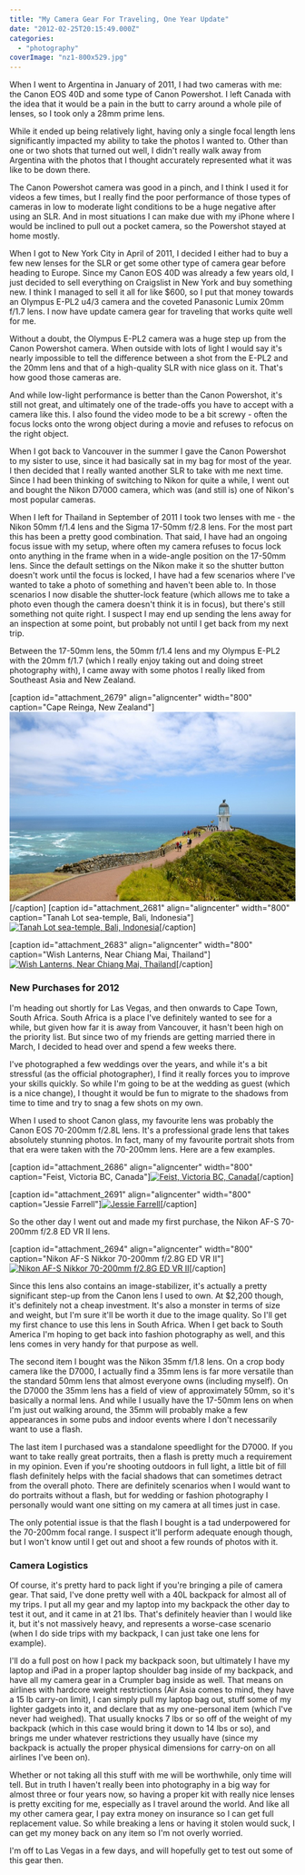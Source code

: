 ```yaml
---
title: "My Camera Gear For Traveling, One Year Update"
date: "2012-02-25T20:15:49.000Z"
categories: 
  - "photography"
coverImage: "nz1-800x529.jpg"
---
```


When I went to Argentina in January of 2011, I had two cameras with me: the Canon EOS 40D and some type of Canon Powershot. I left Canada with the idea that it would be a pain in the butt to carry around a whole pile of lenses, so I took only a 28mm prime lens.

While it ended up being relatively light, having only a single focal length lens significantly impacted my ability to take the photos I wanted to. Other than one or two shots that turned out well, I didn't really walk away from Argentina with the photos that I thought accurately represented what it was like to be down there.

The Canon Powershot camera was good in a pinch, and I think I used it for videos a few times, but I really find the poor performance of those types of cameras in low to moderate light conditions to be a huge negative after using an SLR. And in most situations I can make due with my iPhone where I would be inclined to pull out a pocket camera, so the Powershot stayed at home mostly.

When I got to New York City in April of 2011, I decided I either had to buy a few new lenses for the SLR or get some other type of camera gear before heading to Europe. Since my Canon EOS 40D was already a few years old, I just decided to sell everything on Craigslist in New York and buy something new. I think I managed to sell it all for like $600, so I put that money towards an Olympus E-PL2 u4/3 camera and the coveted Panasonic Lumix 20mm f/1.7 lens. I now have update camera gear for traveling that works quite well for me.

Without a doubt, the Olympus E-PL2 camera was a huge step up from the Canon Powershot camera. When outside with lots of light I would say it's nearly impossible to tell the difference between a shot from the E-PL2 and the 20mm lens and that of a high-quality SLR with nice glass on it. That's how good those cameras are.

And while low-light performance is better than the Canon Powershot, it's still not great, and ultimately one of the trade-offs you have to accept with a camera like this. I also found the video mode to be a bit screwy - often the focus locks onto the wrong object during a movie and refuses to refocus on the right object.

When I got back to Vancouver in the summer I gave the Canon Powershot to my sister to use, since it had basically sat in my bag for most of the year. I then decided that I really wanted another SLR to take with me next time. Since I had been thinking of switching to Nikon for quite a while, I went out and bought the Nikon D7000 camera, which was (and still is) one of Nikon's most popular cameras.

When I left for Thailand in September of 2011 I took two lenses with me - the Nikon 50mm f/1.4 lens and the Sigma 17-50mm f/2.8 lens. For the most part this has been a pretty good combination. That said, I have had an ongoing focus issue with my setup, where often my camera refuses to focus lock onto anything in the frame when in a wide-angle position on the 17-50mm lens. Since the default settings on the Nikon make it so the shutter button doesn't work until the focus is locked, I have had a few scenarios where I've wanted to take a photo of something and haven't been able to. In those scenarios I now disable the shutter-lock feature (which allows me to take a photo even though the camera doesn't think it is in focus), but there's still something not quite right. I suspect I may end up sending the lens away for an inspection at some point, but probably not until I get back from my next trip.

Between the 17-50mm lens, the 50mm f/1.4 lens and my Olympus E-PL2 with the 20mm f/1.7 (which I really enjoy taking out and doing street photography with), I came away with some photos I really liked from Southeast Asia and New Zealand.

\[caption id="attachment\_2679" align="aligncenter" width="800" caption="Cape Reinga, New Zealand"\][![](images/nz1-800x529.jpg "Cape Reinga, New Zealand")](http://www.migratorynerd.com/wordpress/wp-content/uploads/2012/02/nz1.jpg)\[/caption\] \[caption id="attachment\_2681" align="aligncenter" width="800" caption="Tanah Lot sea-temple, Bali, Indonesia"\][![](images/tanah-800x529.jpg "Tanah Lot sea-temple, Bali, Indonesia")](http://www.migratorynerd.com/wordpress/wp-content/uploads/2012/02/tanah.jpg)\[/caption\]

\[caption id="attachment\_2683" align="aligncenter" width="800" caption="Wish Lanterns, Near Chiang Mai, Thailand"\][![](images/french-800x529.jpg "Wish Lanterns, Near Chiang Mai, Thailand")](http://www.migratorynerd.com/wordpress/wp-content/uploads/2012/02/french.jpg)\[/caption\]

### New Purchases for 2012

I'm heading out shortly for Las Vegas, and then onwards to Cape Town, South Africa. South Africa is a place I've definitely wanted to see for a while, but given how far it is away from Vancouver, it hasn't been high on the priority list. But since two of my friends are getting married there in March, I decided to head over and spend a few weeks there.

I've photographed a few weddings over the years, and while it's a bit stressful (as the official photographer), I find it really forces you to improve your skills quickly. So while I'm going to be at the wedding as guest (which is a nice change), I thought it would be fun to migrate to the shadows from time to time and try to snag a few shots on my own.

When I used to shoot Canon glass, my favourite lens was probably the Canon EOS 70-200mm f/2.8L lens. It's a professional grade lens that takes absolutely stunning photos. In fact, many of my favourite portrait shots from that era were taken with the 70-200mm lens. Here are a few examples.

\[caption id="attachment\_2686" align="aligncenter" width="800" caption="Feist, Victoria BC, Canada"\][![](images/feist-800x533.jpg "Feist, Victoria BC, Canada")](http://www.migratorynerd.com/wordpress/wp-content/uploads/2012/02/feist.jpg)\[/caption\]

\[caption id="attachment\_2691" align="aligncenter" width="800" caption="Jessie Farrell"\][![](images/jessie-800x531.jpg "Jessie Farrell")](http://www.migratorynerd.com/wordpress/wp-content/uploads/2012/02/jessie.jpg)\[/caption\]

So the other day I went out and made my first purchase, the Nikon AF-S 70-200mm f/2.8 ED VR II lens.

\[caption id="attachment\_2694" align="aligncenter" width="800" caption="Nikon AF-S Nikkor 70-200mm f/2.8G ED VR II"\][![](images/70-800x533.jpg "Nikon AF-S Nikkor 70-200mm f/2.8G ED VR II")](http://www.migratorynerd.com/wordpress/wp-content/uploads/2012/02/70.jpg)\[/caption\]

Since this lens also contains an image-stabilizer, it's actually a pretty significant step-up from the Canon lens I used to own. At $2,200 though, it's definitely not a cheap investment. It's also a monster in terms of size and weight, but I'm sure it'll be worth it due to the image quality. So I'll get my first chance to use this lens in South Africa. When I get back to South America I'm hoping to get back into fashion photography as well, and this lens comes in very handy for that purpose as well.

The second item I bought was the Nikon 35mm f/1.8 lens. On a crop body camera like the D7000, I actually find a 35mm lens is far more versatile than the standard 50mm lens that almost everyone owns (including myself). On the D7000 the 35mm lens has a field of view of approximately 50mm, so it's basically a normal lens. And while I usually have the 17-50mm lens on when I'm just out walking around, the 35mm will probably make a few appearances in some pubs and indoor events where I don't necessarily want to use a flash.

The last item I purchased was a standalone speedlight for the D7000. If you want to take really great portraits, then a flash is pretty much a requirement in my opinion. Even if you're shooting outdoors in full light, a little bit of fill flash definitely helps with the facial shadows that can sometimes detract from the overall photo. There are definitely scenarios when I would want to do portraits without a flash, but for wedding or fashion photography I personally would want one sitting on my camera at all times just in case.

The only potential issue is that the flash I bought is a tad underpowered for the 70-200mm focal range. I suspect it'll perform adequate enough though, but I won't know until I get out and shoot a few rounds of photos with it.

### Camera Logistics

Of course, it's pretty hard to pack light if you're bringing a pile of camera gear. That said, I've done pretty well with a 40L backpack for almost all of my trips. I put all my gear and my laptop into my backpack the other day to test it out, and it came in at 21 lbs. That's definitely heavier than I would like it, but it's not massively heavy, and represents a worse-case scenario (when I do side trips with my backpack, I can just take one lens for example).

I'll do a full post on how I pack my backpack soon, but ultimately I have my laptop and iPad in a proper laptop shoulder bag inside of my backpack, and have all my camera gear in a Crumpler bag inside as well. That means on airlines with hardcore weight restrictions (Air Asia comes to mind, they have a 15 lb carry-on limit), I can simply pull my laptop bag out, stuff some of my lighter gadgets into it, and declare that as my one-personal item (which I've never had weighed). That usually knocks 7 lbs or so off of the weight of my backpack (which in this case would bring it down to 14 lbs or so), and brings me under whatever restrictions they usually have (since my backpack is actually the proper physical dimensions for carry-on on all airlines I've been on).

Whether or not taking all this stuff with me will be worthwhile, only time will tell. But in truth I haven't really been into photography in a big way for almost three or four years now, so having a proper kit with really nice lenses is pretty exciting for me, especially as I travel around the world. And like all my other camera gear, I pay extra money on insurance so I can get full replacement value. So while breaking a lens or having it stolen would suck, I can get my money back on any item so I'm not overly worried.

I'm off to Las Vegas in a few days, and will hopefully get to test out some of this gear then.
